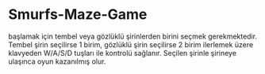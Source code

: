 # Smurfs-Maze-Game
başlamak için tembel veya gözlüklü şirinlerden birini seçmek gerekmektedir. Tembel şirin seçilirse 1 birim, gözlüklü şirin seçilirse 2 birim ilerlemek üzere klavyeden W/A/S/D tuşları ile kontrolü sağlanır. Seçilen şirinle şirineye ulaşınca oyun kazanılmış olur.
